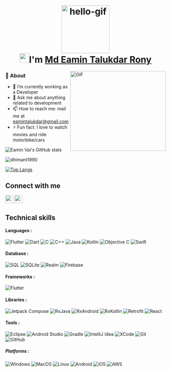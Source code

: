  

<h1 align="center">
  <img src="assets/hello.gif" alt="hello-gif" height="150px">
  <br>
  <img src="assets/wave.gif" alt="waving hand" width="30px">I'm <a href="https://www.facebook.com/eamintalukdar.rony/">Md Eamin Talukdar Rony</a>
</h1>

<img align="right" alt="GIF" src="assets/coding.gif" width="300px" height="250px"/>

### 🧐 About

- 🔭 I’m currently working as a Developer
- 💬 Ask me about anything related to  development  
- 📫 How to reach me: mail me at [eamintalukdar@gmail.com](mailto:eamintalukdar@gmail@gmail.com)
- ⚡ Fun fact: I love to watch movies and ride motorbike/cars


![Eamin Vai's GitHub stats](https://github-readme-stats.vercel.app/api?username=sohag1192&show_icons=true&theme=dark)

<img align="center" src="https://github-readme-streak-stats.herokuapp.com/?user=dhimant1990&" alt="dhimant1990" />

[![Top Langs](https://github-readme-stats.vercel.app/api/top-langs/?username=dhimant1990&show_icons=true&layout=compact&theme=vue&langs_count=15)](https://github.com/anuraghazra/github-readme-stats)

## Connect with me

[<img height="25" src="https://img.shields.io/badge/gmail-c14438?&style=flat&logo=gmail&logoColor=white">][gmail] 
[<img height="25" src="https://img.shields.io/badge/linkedin-blue.svg?&style=flat&logo=linkedin&logoColor=white" />][LinkedIn]

[gmail]: mailto:eamintalukdar@gmail.com/
[Linkedin]: https://www.linkedin.com/in/md-sohag-rana-24b2b713a/

## Technical skills

#### Languages :

![Flutter](http://img.shields.io/badge/-Flutter-333333?style=flat&logo=flutter)
![Dart](https://img.shields.io/badge/-Dart-333333?style=flat&logo=dart)
![C](https://img.shields.io/badge/-C-333333?style=flat&logo=c)
![C++](https://img.shields.io/badge/-C++-333333?style=flat&logo=c%2B%2B)
![Java](https://img.shields.io/badge/-Java-333333?style=flat&logo=java)
![Kotlin](https://img.shields.io/badge/-kotlin-333333?style=flat&logo=kotlin)
![Objective C](https://img.shields.io/badge/-Objective%20C-333333?style=flat&logo=apple)
![Swift](https://img.shields.io/badge/-Swift-333333?style=flat&logo=swift)

#### Database :

![SQL](https://img.shields.io/badge/-SQL-333333?style=flat&logo=postgresql)
![SQLite](https://img.shields.io/badge/-SQLite-333333?style=flat&logo=sqlite)
![Realm](https://img.shields.io/badge/-Realm-333333?style=flat&logo=realm)
![Firebase](http://img.shields.io/badge/-Firebase-333333?style=flat&logo=firebase)

#### Frameworks :

![Flutter](http://img.shields.io/badge/-Flutter-333333?style=flat&logo=flutter)

#### Libraries :

![Jetpack Compose](http://img.shields.io/badge/-Jetpack%20Compose-333333?style=flat&logo=android)
![RxJava](http://img.shields.io/badge/-RxJava-333333?style=flat&logo=reactivex)
![RxAndroid](http://img.shields.io/badge/-RxAndroid-333333?style=flat&logo=reactivex)
![RxKotlin](http://img.shields.io/badge/-RxKotlin-333333?style=flat&logo=reactivex)
![Retrofit](http://img.shields.io/badge/-Retrofit-333333?style=flat&logo=square)
![React](https://img.shields.io/badge/-React-333333?style=flat&logo=React&logoColor=61DAFB)

#### Tools :

![Eclipse](http://img.shields.io/badge/-eclipse-333333?style=flat&logo=eclipse)
![Android Studio](http://img.shields.io/badge/-Android%20Studio-333333?style=flat&logo=android-studio)
![Gradle](http://img.shields.io/badge/-Gradle-333333?style=flat&logo=gradle)
![IntelliJ Idea](http://img.shields.io/badge/-IntelliJ-333333?style=flat&logo=jetbrains)
![XCode](https://img.shields.io/badge/-XCode-333333?style=flat&logo=XCode&logoColor=1575F9)
![Git](https://img.shields.io/badge/-Git-333333?style=flat&logo=git&logoColor=F05032)
![GitHub](https://img.shields.io/badge/-GitHub-333333?style=flat&logo=github&logoColor=FFFFFF)

##### Platforms :

![Windows](http://img.shields.io/badge/-Windows-333333?style=flat&logo=windows)
![MacOS](http://img.shields.io/badge/-Mac%20OS-333333?style=flat&logo=apple)
![Linux](https://img.shields.io/badge/-Linux-333333?style=flat&logo=linux&logoColor=FCC624)
![Android](http://img.shields.io/badge/-Android-333333?style=flat&logo=android)
![iOS](http://img.shields.io/badge/-iOS-333333?style=flat&logo=apple)
![AWS](http://img.shields.io/badge/-AWS-333333?style=flat&logo=amazon)
